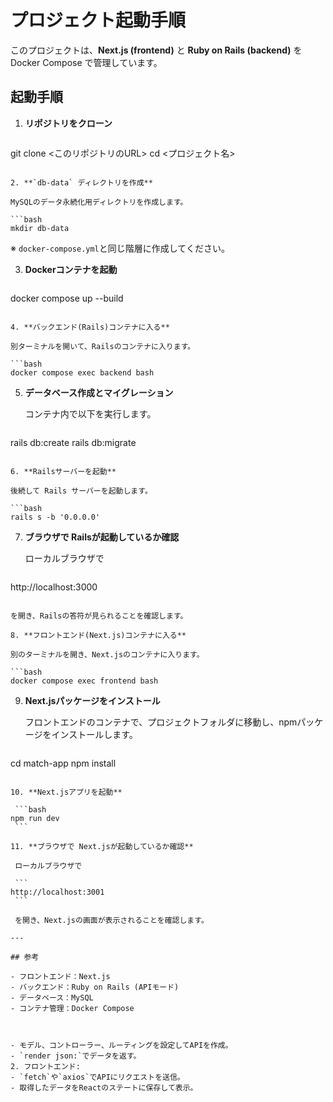# プロジェクト起動手順

このプロジェクトは、**Next.js (frontend)** と **Ruby on Rails (backend)** を Docker Compose で管理しています。

## 起動手順

1. **リポジトリをクローン**

   ```bash
git clone <このリポジトリのURL>
cd <プロジェクト名>
   ```

2. **`db-data` ディレクトリを作成**

   MySQLのデータ永続化用ディレクトリを作成します。

   ```bash
mkdir db-data
   ```

   ※ `docker-compose.yml`と同じ階層に作成してください。

3. **Dockerコンテナを起動**

   ```bash
docker compose up --build
   ```

4. **バックエンド(Rails)コンテナに入る**

   別ターミナルを開いて、Railsのコンテナに入ります。

   ```bash
docker compose exec backend bash
   ```

5. **データベース作成とマイグレーション**

   コンテナ内で以下を実行します。

   ```bash
rails db:create
rails db:migrate
   ```

6. **Railsサーバーを起動**

   後続して Rails サーバーを起動します。

   ```bash
rails s -b '0.0.0.0'
   ```

7. **ブラウザで Railsが起動しているか確認**

   ローカルブラウザで

   ```
http://localhost:3000
   ```

   を開き、Railsの答符が見られることを確認します。

8. **フロントエンド(Next.js)コンテナに入る**

   別のターミナルを開き、Next.jsのコンテナに入ります。

   ```bash
docker compose exec frontend bash
   ```

9. **Next.jsパッケージをインストール**

   フロントエンドのコンテナで、プロジェクトフォルダに移動し、npmパッケージをインストールします。

   ```bash
cd match-app
npm install
   ```

10. **Next.jsアプリを起動**

    ```bash
npm run dev
    ```

11. **ブラウザで Next.jsが起動しているか確認**

    ローカルブラウザで

    ```
http://localhost:3001
    ```

    を開き、Next.jsの画面が表示されることを確認します。

---

## 参考

- フロントエンド：Next.js
- バックエンド：Ruby on Rails (APIモード)
- データベース：MySQL
- コンテナ管理：Docker Compose



- モデル、コントローラー、ルーティングを設定してAPIを作成。
- `render json:`でデータを返す。
2. フロントエンド:
- `fetch`や`axios`でAPIにリクエストを送信。
- 取得したデータをReactのステートに保存して表示。
